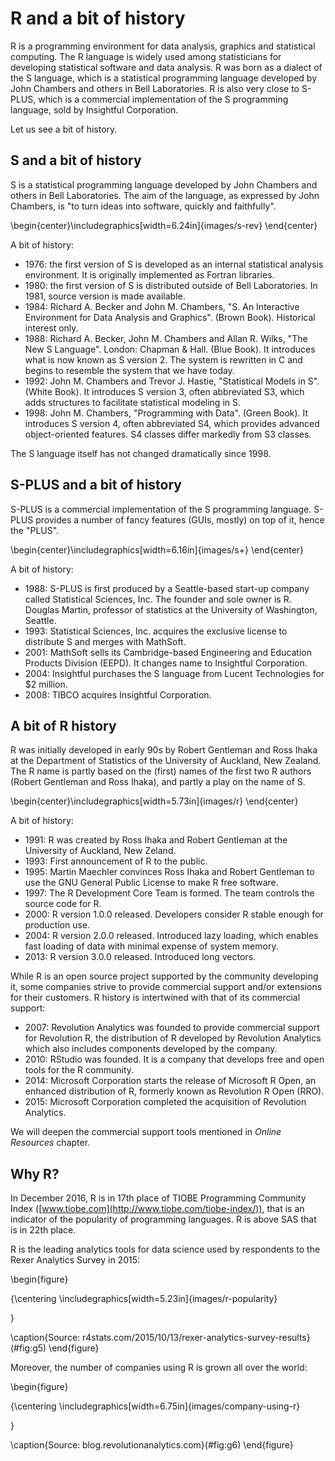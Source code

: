 # R and a bit of history



R is a programming environment for data analysis, graphics and statistical computing. The R language is widely used among statisticians for developing statistical software and data analysis. 
R was born as a dialect of the S language, which is a statistical programming language developed by John Chambers and others in Bell Laboratories. R is also very close to S-PLUS, which is a commercial implementation of the S programming language, sold by Insightful Corporation. 

Let us see a bit of history.

## S and a bit of history

S is a statistical programming language developed by John Chambers and others in Bell Laboratories. The aim of the language, as expressed by John Chambers, is "to turn ideas into software, quickly and faithfully".


\begin{center}\includegraphics[width=6.24in]{images/s-rev} \end{center}


A bit of history:

 - 1976: the first version of S is developed  as an internal statistical analysis environment. It is originally implemented as Fortran libraries.
 - 1980: the first version of S is distributed outside of Bell Laboratories. In 1981, source version is made available.
 - 1984: Richard A. Becker and John M. Chambers, "S. An Interactive Environment for Data Analysis and Graphics". (Brown Book). Historical interest only.
 - 1988: Richard A. Becker, John M. Chambers and Allan R. Wilks, "The New S Language". London: Chapman & Hall. (Blue Book). It introduces what is now known as S version 2. The system is rewritten in C and begins to resemble the system that we have today.
 - 1992: John M. Chambers and Trevor J. Hastie, "Statistical Models in S". (White Book). It introduces S version 3, often abbreviated S3, which adds structures to facilitate statistical modeling in S.
 - 1998: John M. Chambers, "Programming with Data". (Green Book). It introduces S version 4, often abbreviated S4, which provides advanced object-oriented features. S4 classes differ markedly from S3 classes.

The S language itself has not changed dramatically since 1998.


## S-PLUS and a bit of history

S-PLUS is a commercial implementation of the S programming language. S-PLUS provides a number of fancy features (GUIs, mostly) on top of it, hence the "PLUS".


\begin{center}\includegraphics[width=6.16in]{images/s+} \end{center}



A bit of history:

  - 1988: S-PLUS is first produced by a Seattle-based start-up company called Statistical Sciences, Inc. The founder and sole owner is R. Douglas Martin, professor of statistics at the University of Washington, Seattle.
 - 1993: Statistical Sciences, Inc. acquires the exclusive license to distribute S and merges with MathSoft.
 - 2001: MathSoft sells its Cambridge-based Engineering and Education Products Division (EEPD). It changes name to Insightful Corporation.
 - 2004: Insightful purchases the S language from Lucent Technologies for $2 million.
 - 2008: TIBCO acquires Insightful Corporation.


## A bit of R history

R was initially developed in early 90s by Robert Gentleman and Ross Ihaka at the Department of Statistics of the University of Auckland, New Zealand. The R name is partly based on the (first) names of the first two R authors (Robert Gentleman and Ross Ihaka), and partly a play on the name of S.


\begin{center}\includegraphics[width=5.73in]{images/r} \end{center}


A bit of history:

 - 1991: R was created by Ross Ihaka and Robert Gentleman at the University of Auckland, New Zeland.
 - 1993: First announcement of R to the public.
 - 1995: Martin Maechler convinces Ross Ihaka and Robert Gentleman to use the GNU General Public License to make R free software.
 - 1997: The R Development Core Team is formed. The team controls the source code for R.
 - 2000: R version 1.0.0 released. Developers consider R stable enough for production use.
 - 2004: R version 2.0.0 released. Introduced lazy loading, which enables fast loading of data with minimal expense of system memory.
 - 2013: R version 3.0.0 released. Introduced long vectors.

While R is an open source project supported by the community developing it, some companies strive to provide commercial support and/or extensions for their customers. R history is intertwined with that of its commercial support:

- 2007: Revolution Analytics was founded to provide commercial support for Revolution R, the distribution of R developed by Revolution Analytics which also includes components developed by the company.
- 2010: RStudio was founded. It is a company that develops free and open tools for the R community.
- 2014: Microsoft Corporation starts the release of Microsoft R Open, an enhanced distribution of R, formerly known as Revolution R Open (RRO).
- 2015: Microsoft Corporation completed the acquisition of Revolution Analytics.


We will deepen the commercial support tools mentioned in _Online Resources_ chapter.



## Why R?

In December 2016, R is in 17th place of TIOBE Programming Community Index ([www.tiobe.com](http://www.tiobe.com/tiobe-index/)), that is an indicator of the popularity of programming languages. R is above SAS that is in 22th place.

R is the leading analytics tools for data science used by respondents to the Rexer Analytics Survey in 2015:

\begin{figure}

{\centering \includegraphics[width=5.23in]{images/r-popularity} 

}

\caption{Source: r4stats.com/2015/10/13/rexer-analytics-survey-results}(\#fig:g5)
\end{figure}


Moreover, the number of companies using R is grown all over the world:

\begin{figure}

{\centering \includegraphics[width=6.75in]{images/company-using-r} 

}

\caption{Source: blog.revolutionanalytics.com}(\#fig:g6)
\end{figure}



